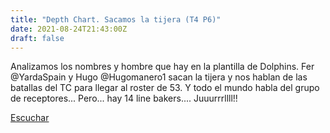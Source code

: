 ```yaml
---
title: "Depth Chart. Sacamos la tijera (T4 P6)"
date: 2021-08-24T21:43:00Z
draft: false
---
```


Analizamos los nombres y hombre que hay en la plantilla de Dolphins.
Fer @YardaSpain y Hugo @Hugomanero1 sacan la tijera y nos hablan de las batallas del TC para llegar al roster de 53.
Y todo el mundo habla del grupo de receptores... Pero... hay 14 line bakers.... Juuurrrllll!!

[Escuchar](https://www.ivoox.com/depth-chart-sacamos-tijera-t4-p6-audios-mp3_rf_74517237_1.html)
